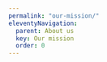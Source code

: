 ```yaml
---
permalink: "our-mission/"
eleventyNavigation:
  parent: About us
  key: Our mission
  order: 0
---
```

